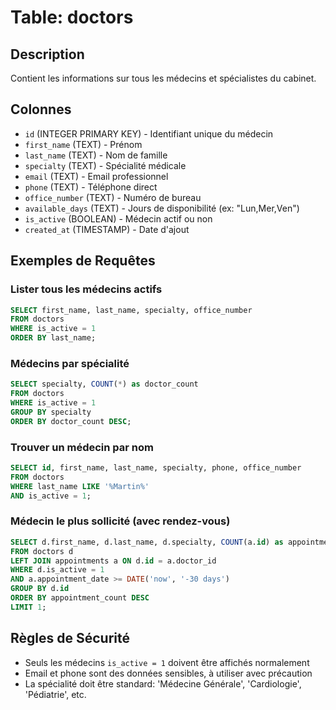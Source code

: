 # Table: doctors

## Description
Contient les informations sur tous les médecins et spécialistes du cabinet.

## Colonnes
- `id` (INTEGER PRIMARY KEY) - Identifiant unique du médecin
- `first_name` (TEXT) - Prénom
- `last_name` (TEXT) - Nom de famille
- `specialty` (TEXT) - Spécialité médicale
- `email` (TEXT) - Email professionnel
- `phone` (TEXT) - Téléphone direct
- `office_number` (TEXT) - Numéro de bureau
- `available_days` (TEXT) - Jours de disponibilité (ex: "Lun,Mer,Ven")
- `is_active` (BOOLEAN) - Médecin actif ou non
- `created_at` (TIMESTAMP) - Date d'ajout

## Exemples de Requêtes

### Lister tous les médecins actifs
```sql
SELECT first_name, last_name, specialty, office_number
FROM doctors
WHERE is_active = 1
ORDER BY last_name;
```

### Médecins par spécialité
```sql
SELECT specialty, COUNT(*) as doctor_count
FROM doctors
WHERE is_active = 1
GROUP BY specialty
ORDER BY doctor_count DESC;
```

### Trouver un médecin par nom
```sql
SELECT id, first_name, last_name, specialty, phone, office_number
FROM doctors
WHERE last_name LIKE '%Martin%'
AND is_active = 1;
```

### Médecin le plus sollicité (avec rendez-vous)
```sql
SELECT d.first_name, d.last_name, d.specialty, COUNT(a.id) as appointment_count
FROM doctors d
LEFT JOIN appointments a ON d.id = a.doctor_id
WHERE d.is_active = 1
AND a.appointment_date >= DATE('now', '-30 days')
GROUP BY d.id
ORDER BY appointment_count DESC
LIMIT 1;
```

## Règles de Sécurité
- Seuls les médecins `is_active = 1` doivent être affichés normalement
- Email et phone sont des données sensibles, à utiliser avec précaution
- La spécialité doit être standard: 'Médecine Générale', 'Cardiologie', 'Pédiatrie', etc.

